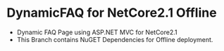 # DynamicFAQ for NetCore2.1 Offline
- Dynamic FAQ Page using ASP.NET MVC for NetCore2.1
- This Branch contains NuGET Dependencies for Offline deployment.
